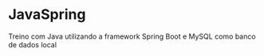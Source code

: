 # JavaSpring
Treino com Java utilizando a framework Spring Boot e MySQL como banco de dados local 

